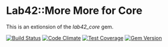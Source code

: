 # Lab42::More More for Core

This is an extionsion of the _lab42_core_ gem. 


[![Build Status](https://travis-ci.org/RobertDober/lab42_more.svg?branch=master)](https://travis-ci.org/RobertDober/lab42_more)
[![Code Climate](https://codeclimate.com/github/RobertDober/lab42_more/badges/gpa.svg)](https://codeclimate.com/github/RobertDober/lab42_more)
[![Test Coverage](https://codeclimate.com/github/RobertDober/lab42_more/badges/coverage.svg)](https://codeclimate.com/github/RobertDober/lab42_more)
[![Gem Version](https://badge.fury.io/rb/lab42_more.svg)](http://badge.fury.io/rb/lab42_more)

